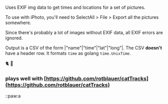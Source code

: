 Uses EXIF img data to get times and locations for a set of pictures.

To use with iPhoto, you'll need to SelectAll > File > Export all the pictures somewhere.

Since there's probably a lot of images without EXIF data, all EXIF errors are ignored.

Output is a CSV of the form |"name"|"time"|"lat"|"long"|.
The CSV __doesn't__ have a header row. It formats `time` as golang `time.UnixTime`. 


:cat2: :footprints:

### plays well with [https://github.com/rotblauer/catTracks](https://github.com/rotblauer/catTracks)
::paw:a
